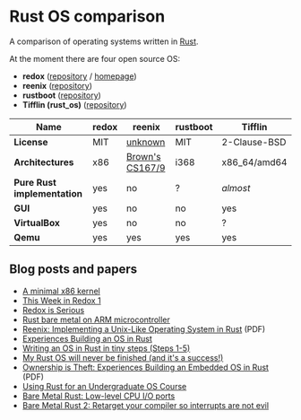 # Rust OS comparison

A comparison of operating systems written in [Rust](https://rustlang.org).

At the moment there are four open source OS:

- **redox**    ([repository](https://github.com/redox-os/redox) / [homepage](http://www.redox-os.org/))
- **reenix**   ([repository](https://github.com/scialex/reenix))
- **rustboot** ([repository](https://github.com/charliesome/rustboot))
- **Tifflin (rust_os)**  ([repository](https://github.com/thepowersgang/rust_os))


|                         Name | redox | reenix                                                | rustboot | Tifflin      |
| ---------------------------- | ----- |------------------------------------------------------ | -------- | ------------ |
|                  **License** | MIT   | [unknown](https://github.com/scialex/reenix/issues/1) | MIT      | 2-Clause-BSD |
|            **Architectures** | x86   | [Brown's CS167/9](http://cs.brown.edu/courses/cs167/) | i368     | x86_64/amd64 |
| **Pure Rust implementation** | yes   | no                                                    | ?        | *almost*     |
|                      **GUI** | yes   | no                                                    | no       | yes          |
|               **VirtualBox** | yes   | no                                                    | no       | ?            |
|                     **Qemu** | yes   | yes                                                   | yes      | yes          |


## Blog posts and papers

- [A minimal x86 kernel](http://blog.phil-opp.com/rust-os/multiboot-kernel.html)
- [This Week in Redox 1](http://www.redox-os.org/news/this-week-in-redox-1/)
- [Redox is Serious](http://dictator.redox-os.org/index.php?controller=post&action=view&id_post=17)
- [Rust bare metal on ARM microcontroller](http://antoinealb.net/programming/2015/05/01/rust-on-arm-microcontroller.html)
- [Reenix: Implementing a Unix-Like Operating System in Rust](https://scialex.github.io/reenix.pdf) (PDF)
- [Experiences Building an OS in Rust](https://mostlytyped.com/posts/experiences-building-an-os-in-ru)
- [Writing an OS in Rust in tiny steps (Steps 1-5)](http://jvns.ca/blog/2014/03/12/the-rust-os-story/)
- [My Rust OS will never be finished (and it's a success!)](http://jvns.ca/blog/2014/03/21/my-rust-os-will-never-be-finished/)
- [Ownership is Theft: Experiences Building an Embedded OS in Rust](http://amitlevy.com/papers/tock-plos2015.pdf) (PDF)
- [Using Rust for an Undergraduate OS Course](http://rust-class.org/0/pages/using-rust-for-an-undergraduate-os-course.html)
- [Bare Metal Rust: Low-level CPU I/O ports](http://www.randomhacks.net/2015/11/09/bare-metal-rust-cpu-port-io/)
- [Bare Metal Rust 2: Retarget your compiler so interrupts are not evil](http://www.randomhacks.net/2015/11/11/bare-metal-rust-custom-target-kernel-space/)

